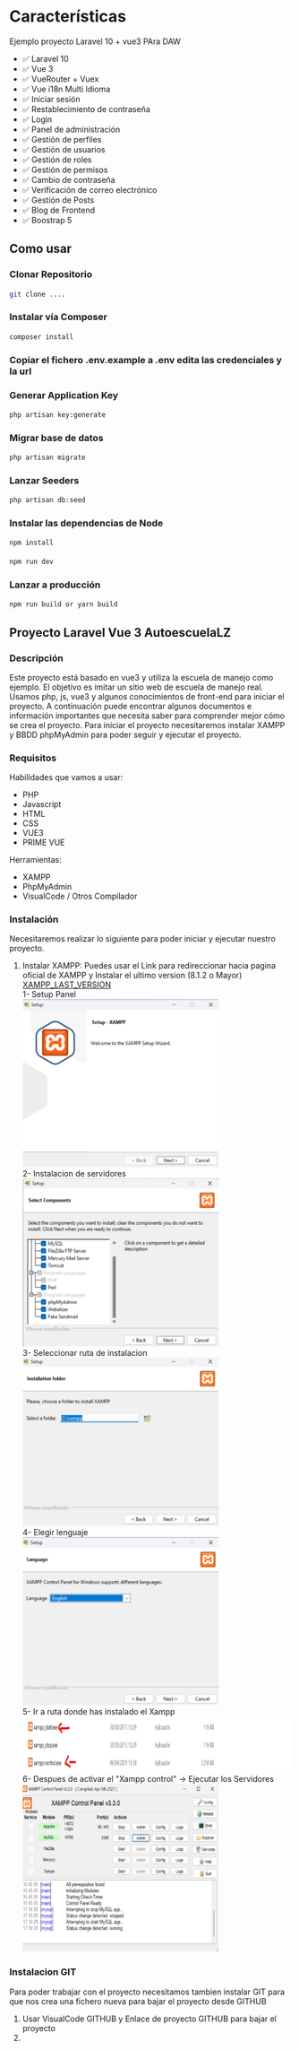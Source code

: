 # Características

Ejemplo proyecto Laravel 10 + vue3 PAra DAW

- ✅ Laravel 10
- ✅ Vue 3
- ✅ VueRouter + Vuex
- ✅ Vue i18n Multi Idioma
- ✅ Iniciar sesión
- ✅ Restablecimiento de contraseña
- ✅ Login
- ✅ Panel de administración
- ✅ Gestión de perfiles
- ✅ Gestión de usuarios
- ✅ Gestión de roles
- ✅ Gestión de permisos
- ✅ Cambio de contraseña
- ✅ Verificación de correo electrónico
- ✅ Gestión de Posts
- ✅ Blog de Frontend
- ✅ Boostrap 5


## Como usar
### Clonar Repositorio 

```bash
git clone ....
```

### Instalar vía Composer

```bash
composer install
```

### Copiar el fichero .env.example  a .env edita las credenciales y la url


### Generar Application Key

```bash
php artisan key:generate
```

### Migrar base de datos

```bash
php artisan migrate
```

### Lanzar Seeders

```bash
php artisan db:seed
```

### Instalar las dependencias de Node

```bash
npm install

npm run dev
```
### Lanzar a producción

```bash
npm run build or yarn build
```


## Proyecto Laravel Vue 3 AutoescuelaLZ
### Descripción
Este proyecto está basado en vue3 y utiliza la escuela de manejo como ejemplo. El objetivo es imitar un sitio web de escuela de manejo real. Usamos php, js, vue3 y algunos conocimientos de front-end para iniciar el proyecto. A continuación puede encontrar algunos documentos e información importantes que necesita saber para comprender mejor cómo se crea el proyecto. 
Para iniciar el proyecto necesitaremos instalar XAMPP y BBDD phpMyAdmin para poder seguir y ejecutar el proyecto.
### Requisitos  
Habilidades que vamos a usar:  
- PHP
- Javascript
- HTML
- CSS
- VUE3
- PRIME VUE

Herramientas:
- XAMPP
- PhpMyAdmin
- VisualCode / Otros Compilador 

### Instalación
Necesitaremos realizar lo siguiente para poder iniciar y ejecutar nuestro proyecto.
1. Instalar XAMPP:
   Puedes usar el Link para redireccionar hacia pagina oficial de XAMPP y Instalar el ultimo version  (8.1.2 o Mayor)
   [XAMPP_LAST_VERSION](https://www.apachefriends.org/es/download.html)  
   1- Setup Panel  
      <img src="/readmeSource/SetupXampp.png" alt="Setup" width="350" height="300">  
   2- Instalacion de servidores  
      <img src="/readmeSource/Setup2Xampp.png" alt="Setup" width="350" height="300">  
   3- Seleccionar ruta de instalacion  
      <img src="/readmeSource/Setup3Xampp.png" alt="Setup" width="350" height="300">  
   4- Elegir lenguaje  
      <img src="/readmeSource/Setup4Xampp.png" alt="Setup" width="350" height="300">  
   5- Ir a ruta donde has instalado el Xampp  
      <img src="/readmeSource/UseXampp.png" alt="Setup" width="2200" height="100">  
   6- Despues de activar el "Xampp control" -> Ejecutar los Servidores  
      <img src="/readmeSource/Use2Xampp.png" alt="Setup" width="350" height="300">  

### Instalacion GIT 
Para poder trabajar con el proyecto necesitamos tambien instalar GIT para que nos crea una fichero nueva para bajar el proyecto desde GITHUB  
1. Usar VisualCode GITHUB y Enlace de proyecto GITHUB para bajar el proyecto
2. 
